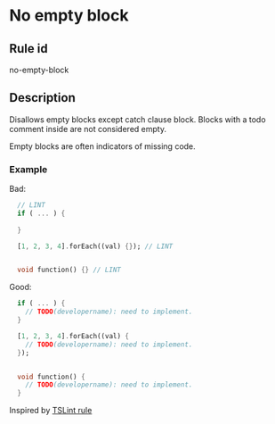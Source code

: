 # No empty block

## Rule id

no-empty-block

## Description

Disallows empty blocks except catch clause block. Blocks with a todo comment inside are not considered empty.

Empty blocks are often indicators of missing code.

### Example

Bad:

```dart
  // LINT
  if ( ... ) {
    
  }

  [1, 2, 3, 4].forEach((val) {}); // LINT


  void function() {} // LINT
```

Good:

```dart
  if ( ... ) {
    // TODO(developername): need to implement.
  }

  [1, 2, 3, 4].forEach((val) {
    // TODO(developername): need to implement.
  });


  void function() {
    // TODO(developername): need to implement.
  }
```

Inspired by [TSLint rule](https://palantir.github.io/tslint/rules/no-empty/)
